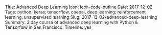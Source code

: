 Title: Advanced Deep Learning
Icon: icon-code-outline
Date: 2017-12-02
Tags: python; keras; tensorflow, openai, deep learning; reinforcement learning; unsupervised learning
Slug: 2017-12-02-advanced-deep-learning
Summary: 2 day course of advanced deep learning with Python & Tensorflow in San Francisco.
Timeline: yes
